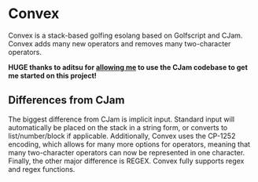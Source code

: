 # Convex
Convex is a stack-based golfing esolang based on Golfscript and CJam. Convex adds many new operators and removes many two-character operators.

**HUGE thanks to aditsu for [allowing me](http://chat.stackexchange.com/transcript/message/28112803#28112803) to use the CJam codebase to get me started on this project!**

## Differences from CJam
The biggest difference from CJam is implicit input. Standard input will automatically be placed on the stack in a string form, or converts to list/number/block if applicable. Additionally, Convex uses the CP-1252 encoding, which allows for many more options for operators, meaning that many two-character operators can now be represented in one character. Finally, the other major difference is REGEX. Convex fully supports regex and regex functions.
